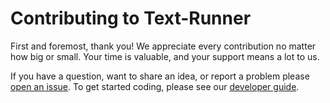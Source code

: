 # Contributing to Text-Runner

First and foremost, thank you!
We appreciate every contribution no matter how big or small.
Your time is valuable,
and your support means a lot to us.

If you have a question, want to share an idea, or report a problem
please [open an issue](https://github.com/kevgo/text-runner/issues/new).
To get started coding,
please see our [developer guide](DEVELOPMENT.md).
